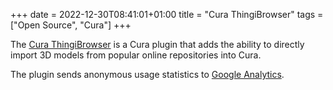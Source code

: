 +++
date = 2022-12-30T08:41:01+01:00
title = "Cura ThingiBrowser"
tags = ["Open Source", "Cura"]
+++

The [Cura ThingiBrowser](https://github.com/ChrisTerBeke/CuraThingiBrowserPlugin) is a Cura plugin that adds the ability to directly import 3D models from popular online repositories into Cura.

The plugin sends anonymous usage statistics to [Google Analytics](https://datastudio.google.com/embed/reporting/90e71814-cef5-46d6-a30c-b8727395700c/page/EsKLB).
